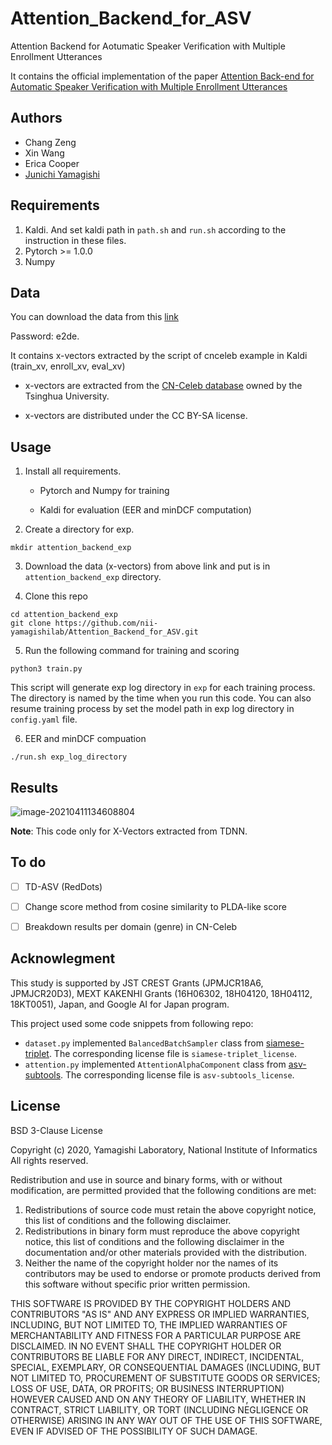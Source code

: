 # Attention_Backend_for_ASV
Attention Backend for Aotumatic Speaker Verification with Multiple Enrollment Utterances

It contains the official implementation of the paper [Attention Back-end for Automatic Speaker Verification with Multiple Enrollment Utterances](https://arxiv.org/abs/2104.01541)

## Authors

- Chang Zeng
- Xin Wang
- Erica Cooper
- [Junichi Yamagishi](https://nii-yamagishilab.github.io/)

## Requirements

1. Kaldi. And set kaldi path in `path.sh` and `run.sh` according to the instruction in these files.
2. Pytorch >= 1.0.0
3. Numpy

## Data

You can download the data from this [link](https://dubox.com/s/1m8n3h7zP4lr1UA64aFYPfQ)

Password: e2de.

It contains x-vectors extracted by the script of cnceleb example in Kaldi (train_xv, enroll_xv, eval_xv)

- x-vectors are extracted from the [CN-Celeb database](http://www.openslr.org/82/) owned by the Tsinghua University.

- x-vectors are distributed under the CC BY-SA license.

## Usage

1. Install all requirements.

    - Pytorch and Numpy for training

    - Kaldi for evaluation (EER and minDCF computation)

2. Create a directory for exp.

```
mkdir attention_backend_exp
```

3. Download the data (x-vectors) from above link and put is in `attention_backend_exp` directory.

4. Clone this repo 

```
cd attention_backend_exp
git clone https://github.com/nii-yamagishilab/Attention_Backend_for_ASV.git
```

5. Run the following command for training and scoring

```
python3 train.py
```

This script will generate exp log directory in `exp` for each training process. The directory is named by the time when you run this code. You can also resume training process by set the model path in exp log directory in `config.yaml` file.

6. EER and minDCF compuation

```
./run.sh exp_log_directory
```

## Results

![image-20210411134608804](https://i.loli.net/2021/04/11/hmEyBCFvSIbJ4Ro.png)

**Note**: This code only for X-Vectors extracted from TDNN.

## To do

- [ ] TD-ASV (RedDots)

- [ ] Change score method from cosine similarity to PLDA-like score

- [ ] Breakdown results per domain (genre) in CN-Celeb

## Acknowlegment

This study is supported by JST CREST Grants (JPMJCR18A6, JPMJCR20D3), MEXT KAKENHI Grants (16H06302, 18H04120, 18H04112, 18KT0051), Japan, and Google AI for Japan program.



This project used some code snippets from following repo:

- `dataset.py` implemented `BalancedBatchSampler` class from [siamese-triplet](https://github.com/adambielski/siamese-triplet). The corresponding license file is `siamese-triplet_license`.
- `attention.py` implemented `AttentionAlphaComponent` class from [asv-subtools](https://github.com/Snowdar/asv-subtools). The corresponding license file is `asv-subtools_license`.

## License

BSD 3-Clause License

Copyright (c) 2020, Yamagishi Laboratory, National Institute of Informatics All rights reserved.

Redistribution and use in source and binary forms, with or without modification, are permitted provided that the following conditions are met:

1. Redistributions of source code must retain the above copyright notice, this list of conditions and the following disclaimer.
2. Redistributions in binary form must reproduce the above copyright notice, this list of conditions and the following disclaimer in the documentation and/or other materials provided with the distribution.
3. Neither the name of the copyright holder nor the names of its contributors may be used to endorse or promote products derived from this software without specific prior written permission.

THIS SOFTWARE IS PROVIDED BY THE COPYRIGHT HOLDERS AND CONTRIBUTORS "AS IS" AND ANY EXPRESS OR IMPLIED WARRANTIES, INCLUDING, BUT NOT LIMITED TO, THE IMPLIED WARRANTIES OF MERCHANTABILITY AND FITNESS FOR A PARTICULAR PURPOSE ARE DISCLAIMED. IN NO EVENT SHALL THE COPYRIGHT HOLDER OR CONTRIBUTORS BE LIABLE FOR ANY DIRECT, INDIRECT, INCIDENTAL, SPECIAL, EXEMPLARY, OR CONSEQUENTIAL DAMAGES (INCLUDING, BUT NOT LIMITED TO, PROCUREMENT OF SUBSTITUTE GOODS OR SERVICES; LOSS OF USE, DATA, OR PROFITS; OR BUSINESS INTERRUPTION) HOWEVER CAUSED AND ON ANY THEORY OF LIABILITY, WHETHER IN CONTRACT, STRICT LIABILITY, OR TORT (INCLUDING NEGLIGENCE OR OTHERWISE) ARISING IN ANY WAY OUT OF THE USE OF THIS SOFTWARE, EVEN IF ADVISED OF THE POSSIBILITY OF SUCH DAMAGE.
